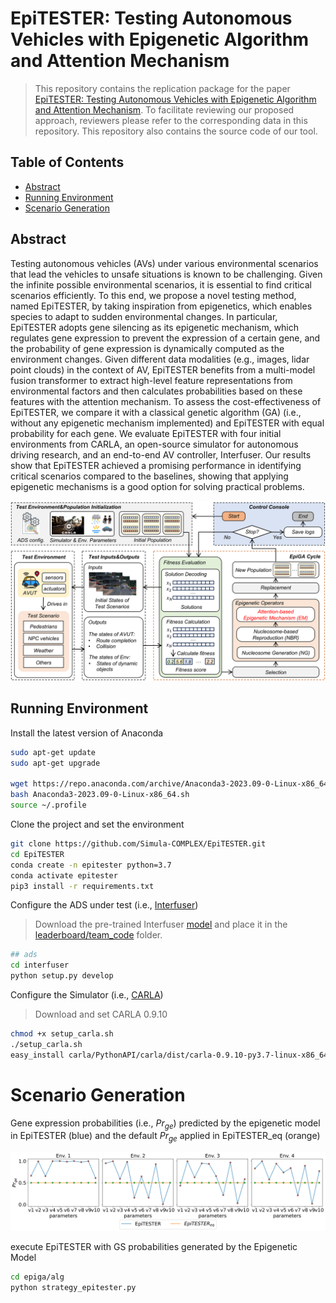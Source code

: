 # EpiTESTER: Testing Autonomous Vehicles with Epigenetic Algorithm and Attention Mechanism

> This repository contains the replication package for the paper [EpiTESTER: Testing Autonomous Vehicles with Epigenetic Algorithm and Attention Mechanism](https://arxiv.org/abs/2312.00207).
> To facilitate reviewing our proposed approach, reviewers please refer to the corresponding data in this repository.
> This repository also contains the source code of our tool.<br/>

## Table of Contents
- [Abstract](#abstract)
- [Running Environment](#running-environment)
- [Scenario Generation](#scenario-generation)


## Abstract
Testing autonomous vehicles (AVs) under various environmental scenarios that lead the vehicles to unsafe situations is known to be challenging. Given the infinite possible environmental scenarios, it is essential to find critical scenarios efficiently. To this end, we propose a novel testing method, named EpiTESTER, by taking inspiration from epigenetics, which enables species to adapt to sudden environmental changes. In particular, EpiTESTER adopts gene silencing as its epigenetic mechanism, which regulates gene expression to prevent the expression of a certain gene, and the probability of gene expression is dynamically computed as the environment changes. Given different data modalities (e.g., images, lidar point clouds) in the context of AV, EpiTESTER benefits from a multi-model fusion transformer to extract high-level feature representations from environmental factors and then calculates probabilities based on these features with the attention mechanism. To assess the cost-effectiveness of EpiTESTER, we compare it with a classical genetic algorithm (GA) (i.e., without any epigenetic mechanism implemented) and EpiTESTER with equal probability for each gene. We evaluate EpiTESTER with four initial environments from CARLA, an open-source simulator for autonomous driving research, and an end-to-end AV controller, Interfuser. Our results show that EpiTESTER achieved a promising performance in identifying critical scenarios compared to the baselines, showing that applying epigenetic mechanisms is a good option for solving practical problems.

<div align=center><img src="https://github.com/Simula-COMPLEX/EpiTESTER/blob/main/assets/overview.png" width="960" /></div>

## Running Environment

Install the latest version of Anaconda

```sh
sudo apt-get update
sudo apt-get upgrade

wget https://repo.anaconda.com/archive/Anaconda3-2023.09-0-Linux-x86_64.sh
bash Anaconda3-2023.09-0-Linux-x86_64.sh
source ~/.profile
```

Clone the project and set the environment

```sh
git clone https://github.com/Simula-COMPLEX/EpiTESTER.git
cd EpiTESTER
conda create -n epitester python=3.7
conda activate epitester
pip3 install -r requirements.txt
```

Configure the ADS under test (i.e., [Interfuser](https://github.com/opendilab/InterFuser))

> Download the pre-trained Interfuser [model](http://43.159.60.142/s/p2CN) and place it in the [leaderboard/team_code](https://github.com/Simula-COMPLEX/EpiTESTER/tree/main/leaderboard/team_code) folder.

```sh
## ads
cd interfuser
python setup.py develop
```

Configure the Simulator (i.e., [CARLA](https://carla.org/))

> Download and set CARLA 0.9.10

```sh
chmod +x setup_carla.sh
./setup_carla.sh
easy_install carla/PythonAPI/carla/dist/carla-0.9.10-py3.7-linux-x86_64.egg
```


# Scenario Generation

Gene expression probabilities (i.e., $Pr_{ge}$) predicted by the epigenetic model in EpiTESTER (blue) and the default $Pr_{ge}$ applied in EpiTESTER_eq (orange)
<div align=center><img src="https://github.com/Simula-COMPLEX/EpiTESTER/blob/main/assets/gene_expression_probabilities.png" width="960" /></div>

execute EpiTESTER with GS probabilities generated by the Epigenetic Model

```sh
cd epiga/alg
python strategy_epitester.py
```
